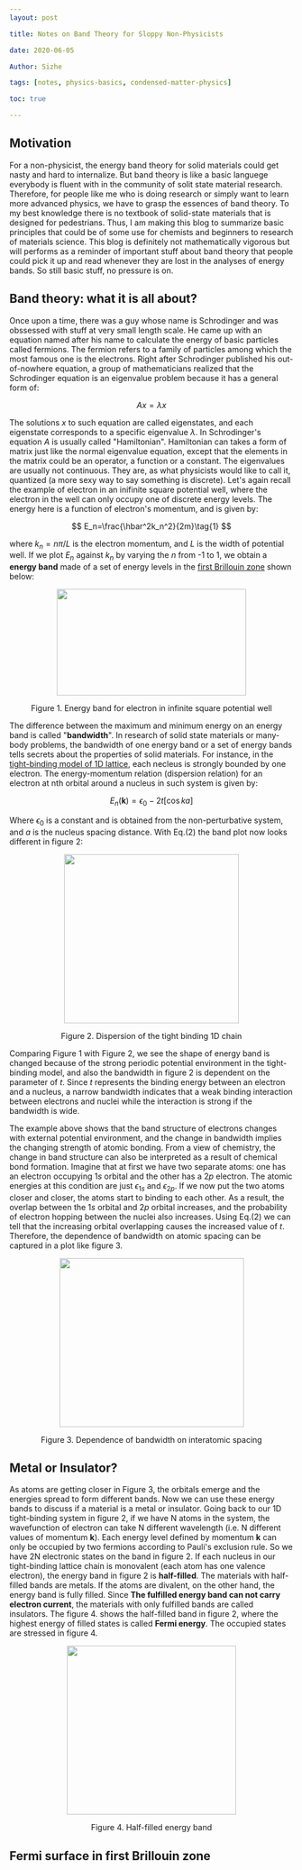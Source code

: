 ```yaml
---
layout: post

title: Notes on Band Theory for Sloppy Non-Physicists

date: 2020-06-05

Author: Sizhe

tags: [notes, physics-basics, condensed-matter-physics]

toc: true

---
```


## Motivation

For a non-physicist, the energy band theory for solid materials could get nasty and hard to internalize. But band theory is like a basic languege everybody is fluent with in the community of solit state material research. Therefore, for people like me who is doing research or simply want to learn more advanced physics, we have to grasp the essences of band theory. To my best knowledge there is no textbook of solid-state materials that is designed for pedestrians. Thus, I am making this blog to summarize basic principles that could be of some use for chemists and beginners to research of materials science. This blog is definitely not mathematically vigorous but will performs as a reminder of important stuff about band theory that people could pick it up and read whenever they are lost in the analyses of energy bands. So still basic stuff, no pressure is on.

## Band theory: what it is all about?
Once upon a time, there was a guy whose name is Schrodinger and was obssessed with stuff at very small length scale. He came up with an equation named after his name to calculate the energy of basic particles called fermions. The fermion refers to a family of particles among which the most famous one is the electrons. Right after Schrodinger published his out-of-nowhere equation, a group of mathematicians realized that the Schrodinger equation is an eigenvalue problem because it has a general form of:

$$Ax=\lambda x$$

The solutions $x$ to such equation are called eigenstates, and each eigenstate corresponds to a specific eigenvalue $\lambda$. In Schrodinger's equation $A$ is usually called "Hamiltonian". Hamiltonian can takes a form of matrix just like the normal eigenvalue equation, except that the elements in the matrix could be an operator, a function or a constant. The eigenvalues are usually not continuous. They are, as what physicists would like to call it, quantized (a more sexy way to say something is discrete). Let's again recall the example of electron in an inifinite square potential well, where the electron in the well can only occupy one of discrete energy levels. The energy here is a function of electron's momentum, and is given by:

$$
E_n=\frac{\hbar^2k_n^2}{2m}\tag{1}
$$

where $k_n=n\pi/L$ is the electron momentum, and $L$ is the width of potential well. If we plot $E_n$ against $k_n$ by varying the $n$ from -1 to 1, we obtain a **energy band** made of a set of energy levels in the [first Brillouin zone](https://lonitch.github.io/Bravais-lattice-Bloch-theorem/) shown below:

<p align="center">
  <img width="336" height="189" src="{{ site.url }}/images/energy-band-emp.png">
</p>
<p style="text-align: center;">Figure 1. Energy band for electron in infinite square potential well</p>

The difference between the maximum and minimum energy on an energy band is called "**bandwidth**". In research of solid state materials or many-body problems, the bandwidth of one energy band or a set of energy bands tells secrets about the properties of solid materials. For instance, in the [tight-binding model of 1D lattice](https://lonitch.github.io/Translational-Operator/), each necleus is strongly bounded by one electron. The energy-momentum relation (dispersion relation) for an electron at nth orbital around a nucleus in such system is given by:

$$
E_{n}(\mathbf{k})=\epsilon_{0}-2 t\left[\cos ka\right]\tag{2}
$$

Where $\epsilon_0$ is a constant and is obtained from the non-perturbative system, and $a$ is the nucleus spacing distance. With Eq.(2) the band plot now looks different in figure 2:

<p align="center">
  <img width="310" height="300" src="{{ site.url }}/images/tight-bonding-band.PNG">
</p>
<p style="text-align: center;">Figure 2. Dispersion of the tight binding 1D chain</p>

Comparing Figure 1 with Figure 2, we see the shape of energy band is changed because of the strong periodic potential environment in the tight-binding model, and also the bandwidth in figure 2 is dependent on the parameter of $t$. Since $t$ represents the binding energy between an electron and a nucleus, a narrow bandwidth indicates that a weak binding interaction between electrons and nuclei while the interaction is strong if the bandwidth is wide.

The example above shows that the band structure of electrons changes with external potential environment, and the change in bandwidth implies the changing strength of atomic bonding. From a view of chemistry, the change in band structure can also be interpreted as a result of chemical bond formation. Imagine that at first we have two separate atoms: one has an electron occupying $1s$ orbital and the other has a $2p$ electron. The atomic energies at this condition are just $\epsilon_{1s}$ and $\epsilon_{2p}$. If we now put the two atoms closer and closer, the atoms start to binding to each other. As a result, the overlap between the $1s$ orbital and $2p$ orbital increases, and the probability of electron hopping between the nuclei also increases. Using Eq.(2) we can tell that the increasing orbital overlapping causes the increased value of $t$. Therefore, the dependence of bandwidth on atomic spacing can be captured in a plot like figure 3.

<p align="center">
  <img width="327" height="300" src="{{ site.url }}/images/bandwidth-widen.png">
</p>
<p style="text-align: center;">Figure 3. Dependence of bandwidth on interatomic spacing</p>

## Metal or Insulator?

As atoms are getting closer in Figure 3, the orbitals emerge and the energies spread to form different bands. Now we can use these energy bands to discuss if a material is a metal or insulator. Going back to our 1D tight-binding system in figure 2, if we have N atoms in the system, the wavefunction of electron can take N different wavelength (i.e. N different values of momentum $\mathbf{k}$). Each energy level defined by momentum $\mathbf{k}$ can only be occupied by two fermions according to Pauli's exclusion rule. So we have 2N electronic states on the band in figure 2. If each nucleus in our tight-binding lattice chain is monovalent (each atom has one valence electron), the energy band in figure 2 is **half-filled**. The materials with half-filled bands are metals. If the atoms are divalent, on the other hand, the energy band is fully filled. Since **The fulfilled energy band can not carry electron current**, the materials with only fulfilled bands are called insulators. The figure 4. shows the half-filled band in figure 2, where the highest energy of filled states is called **Fermi energy**. The occupied states are stressed in figure 4.

<p align="center">
  <img width="300" height="300" src="{{ site.url }}/images/half-filled-single-band.jpg">
</p>
<p style="text-align: center;">Figure 4. Half-filled energy band</p>

## Fermi surface in first Brillouin zone